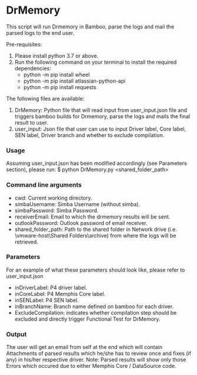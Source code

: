 # DrMemory

This script will run Drmemory in Bamboo, parse the logs and mail the parsed logs to the end user.

Pre-requisites:
1. Please install python 3.7 or above.
2. Run the following command on your terminal to install the required dependencies:
   - python -m pip install wheel
   - python -m pip install atlassian-python-api
   - python -m pip install requests

The following files are available:
1. DrMemory: Python file that will read input from user_input.json file and triggers bamboo builds for Drmemory, parse the logs and mails the final result to user.
2. user_input: Json file that user can use to input Driver label, Core label, SEN label, Driver branch and whether to exclude compilation.

### Usage
Assuming user_input.json has been modified accordingly (see Parameters section), please run:
$ python DrMemory.py <cwd> <simbaUsername> <simbaPassword> <receiverEmail> <outlookPassword> <shared_folder_path>

### Command line arguments
- cwd: Current working directory.
- simbaUsername: Simba Username (without simba\).
- simbaPassword: Simba Password.
- receiverEmail: Email to which the drmemory results will be sent.
- outlookPassword: Outlook password of email receiver.
- shared_folder_path: Path to the shared folder in Network drive (i.e. \\vmware-host\Shared Folders\archive) from where the logs will be retrieved.

### Parameters
For an example of what these parameters should look like, please refer to user_input.json
- inDriverLabel: P4 driver label.
- inCoreLabel: P4 Memphis Core label.
- inSENLabel: P4 SEN label.
- inBranchName: Branch name defined on bamboo for each driver.
- ExcludeCompilation: indicates whether compilation step should be excluded and directly trigger Functional Test for DrMemory.

### Output
The user will get an email from self at the end which will contain Attachments of parsed results which he/she has to review once and fixes (if any) in his/her respective driver.
Note: Parsed results will show only those Errors which occured due to either Memphis Core / DataSource code.

